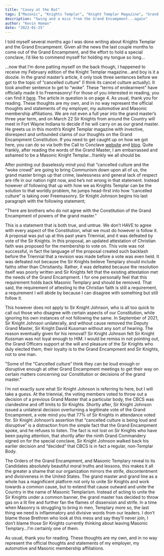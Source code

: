 ```yaml
---
title: "Casey at the Bat"
tags: ["Masonic", "Knights Templar", "Knight Templar Magazine", "Grand Master's Message"]
description: "Swing and a miss from the Grand Encampment...again"
author: "Kevin Homan"
date: "2022-01-25"
---
```


I told myself several months ago I was done writing about Knights Templar and the Grand Encampment. Given all the news the last couple months to come out of the Grand Encampment, and the effort to hold a special conclave, I’d like to commend myself for holding my tongue so long...

...now that I’m done patting myself on the back though, I happened to receive my February edition of the Knight Templar magazine...and boy is it a doozie. In the grand master’s article, it only took three sentences before we got to the topic of “cancelled culture” (I think its cancel culture actually). It took another sentence to get to “woke”. These "terms of endearment" have officially made it to Freemasonry! For those of you interested in reading, you can find it [here](https://knightstemplar.org/wp/wp-content/uploads/2022/01/0222.pdf). The article in question is on page 4.
As usual, thank you for reading. These thoughts are my own, and in no way represent the official thoughts and statements of my employer, my automotive and Masonic membership affiliations.
We are not even a full year into the grand master’s three year term, and on March 22 Sir Knights from around the Country will meet in Fort Wayne Indiana to decide if he will carry on as our grand master. He greets us in this month’s Knight Templar magazine with invective, disrespect and unfounded claims of our thoughts on the Grand Encampment Constitution. If you need to get caught up on how we got here, you can do so via both the Call to Conclave [website](https://www.call2conclave.org/) and [blog](https://www.call2conclave.org/blog). Quite frankly, after reading the words of the Grand Master, I am embarrassed and ashamed to be a Masonic Knight Templar...frankly we all should be.

After pointing out (baselessly mind you) that “cancelled culture and the “woke crowd” are going to bring Communism down upon all of us, the grand master brings up that crime, lawlessness and general lack of respect are rife in our nation right now, and he’s not wrong in that statement. Instead however of following that up with how we as Knights Templar can be the solution to that worldly problem, he jumps head-first into how “cancelled culture” is taking over Freemasonry. Sir Knight Johnson begins his last paragraph with the following statement;

"There are brothers who do not agree with the Constitution of the Grand Encampment of powers of the grand master."

This is a statement that is both true, and untrue. We don’t HAVE to agree with every aspect of the Constitution, what we must do however is follow it. A proposal was put up at this past years Triennial, and it was defeated by vote of the Sir Knights. In this proposal, an updated attestation of Christian faith was proposed for the membership to vote on. This vote was not successful, in fact the language of the proposal created such backlash before the Triennial that a revision was made before a vote was even held. It was defeated not because the Sir Knights believe Templary should include faiths other than Christianity. Rather, it was defeated because the resolution itself was poorly written and Sir Knights felt that the existing attestation met the needs of the Grand Encampment. I for one personally feel that this requirement holds back Masonic Templary and should be removed. That said, the requirement of attesting to the Christian faith is still a requirement, a requirement I will abide by because I can disagree with something but still follow it.

This however does not apply to Sir Knight Johnson, who is all too quick to call out those who disagree with certain aspects of our Constitution, while ignoring his own instances of not following the same. In September of 2021, Sir Knight Johnson unilaterally, and without cause removed the Deputy Grand Master, Sir Knight David Kussman without any sort of hearing. The reason eventually given for his removal? Sir Knight Johnson felt Sir Knight Kussman was not loyal enough to HIM. I would be remiss in not pointing out, the Grand Officers support at the will and pleasure of the Sir Knights who duly elected them, their loyalty is to the Grand Encampment and Sir Knights, not to one man.

"Some of the “Cancelled culture” think they can be loud enough or disruptive enough at other Grand Encampment meetings to get their way on certain matters concerning our Constitution or decisions of the grand master."

I’m not exactly sure what Sir Knight Johnson is referring to here, but I will take a guess. At the triennial, the voting members voted to throw out a decision of a previous Grand Master that a particular body, the CBCS was clandestine and off limits to Sir Knights. Shortly after, Sir Knight Johnson issued a unilateral decision overturning a legitimate vote of the Grand Encampment, a vote mind you that 77% of Sir Knights in attendance voted for. Sir Knight Johnson’s assertion that “cancelled culture is being loud and disruptive” is a distraction from the simple fact that the Grand Encampment spoke, and he refuses to listen. The fact is not lost on Sir Knights who have been paying attention, that shortly after the ninth Grand Commandery signed on for the special conclave, Sir Knight Johnson walked back his earlier decision and “decided” that CBCS is in fact a regular, non-Templar Body.

The Orders of the Grand Encampment, and Masonic Templary reveal to its Candidates absolutely beautiful moral truths and lessons, this makes it all the greater a shame that our organization mirrors the strife, discontentment and divisiveness in the United States. The grand master and grand line as a whole has a magnificent platform not only to unite Sir Knights and work towards a common cause, but to extend that cause outward and unite the Country in the name of Masonic Templarism. Instead of acting to unite the Sir Knights under a common banner, the grand master has decided to throw gas on a lit fire and further fan the flames of dissension and strife. In a time when Masonry is struggling to bring in men, Templary more so, the last thing we need is inflammatory and divisive words from our leaders. I don’t blame those Brethren who look at this mess and say they’ll never join, I don’t blame those Sir Knights currently thinking about leaving Masonic Templary...I’m certainly one of them.

As usual, thank you for reading. These thoughts are my own, and in no way represent the official thoughts and statements of my employer, my automotive and Masonic membership affiliations.